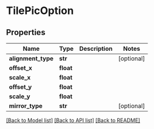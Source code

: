 # TilePicOption

## Properties
Name | Type | Description | Notes
------------ | ------------- | ------------- | -------------
**alignment_type** | **str** |  | [optional] 
**offset_x** | **float** |  | 
**scale_x** | **float** |  | 
**offset_y** | **float** |  | 
**scale_y** | **float** |  | 
**mirror_type** | **str** |  | [optional] 

[[Back to Model list]](../README.md#documentation-for-models) [[Back to API list]](../README.md#documentation-for-api-endpoints) [[Back to README]](../README.md)


